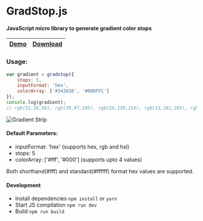 # GradStop.js

#### JavaScript micro library to generate gradient color stops

| [Demo](http://codepen.io/Siddharth11/full/RPvJmO)  | [Download](https://cdn.rawgit.com/Siddharth11/gradstop/3b5618ac/gradstopUMD.js) |
|---|---|

### Usage:

``` javascript
var gradient = gradstop({
    stops: 5,
    inputFormat: 'hex',
    colorArray: ['#343838', '#00DFFC']
});
console.log(gradient);
// rgb(52,56,56), rgb(39,97,105), rgb(26,139,154), rgb(13,181,203), rgb(0,223,252)
```

<img src="gradient strip.png" alt="Gradient Strip" />

<br />

#### Default Parameters:
 * inputFormat: 'hex' (supports hex, rgb and hsl)
 * stops: 5
 * colorArray: ['#fff', '#000'] \(supports upto 4 values)

Both shorthand(#fff) and standard(#ffffff) format hex values are supported.

#### Development
 - Install dependencies
 `npm install` or `yarn`
 - Start JS compilation
 `npm run dev`
 - Build
 `npm run build`
